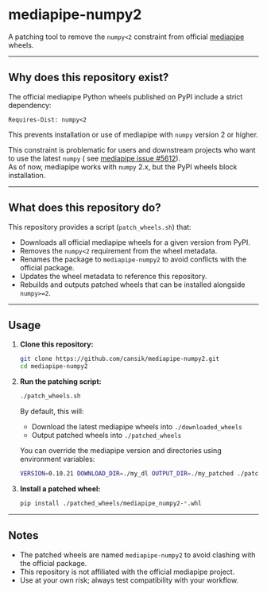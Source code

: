 # mediapipe-numpy2

A patching tool to remove the `numpy<2` constraint from
official [mediapipe](https://github.com/google-ai-edge/mediapipe) wheels.

---

## Why does this repository exist?

The official mediapipe Python wheels published on PyPI include a strict dependency:

```
Requires-Dist: numpy<2
```

This prevents installation or use of mediapipe with `numpy` version 2 or higher.

This constraint is problematic for users and downstream projects who want to use the latest `numpy` (
see [mediapipe issue #5612](https://github.com/google-ai-edge/mediapipe/issues/5612)).  
As of now, mediapipe works with `numpy` 2.x, but the PyPI wheels block installation.

---

## What does this repository do?

This repository provides a script (`patch_wheels.sh`) that:

- Downloads all official mediapipe wheels for a given version from PyPI.
- Removes the `numpy<2` requirement from the wheel metadata.
- Renames the package to `mediapipe-numpy2` to avoid conflicts with the official package.
- Updates the wheel metadata to reference this repository.
- Rebuilds and outputs patched wheels that can be installed alongside `numpy>=2`.

---

## Usage

1. **Clone this repository:**
   ```sh
   git clone https://github.com/cansik/mediapipe-numpy2.git
   cd mediapipe-numpy2
   ```

2. **Run the patching script:**
   ```sh
   ./patch_wheels.sh
   ```
   By default, this will:
    - Download the latest mediapipe wheels into `./downloaded_wheels`
    - Output patched wheels into `./patched_wheels`

   You can override the mediapipe version and directories using environment variables:
   ```sh
   VERSION=0.10.21 DOWNLOAD_DIR=./my_dl OUTPUT_DIR=./my_patched ./patch_wheels.sh
   ```

3. **Install a patched wheel:**
   ```sh
   pip install ./patched_wheels/mediapipe_numpy2-*.whl
   ```

---

## Notes

- The patched wheels are named `mediapipe-numpy2` to avoid clashing with the official package.
- This repository is not affiliated with the official mediapipe project.
- Use at your own risk; always test compatibility with your workflow.